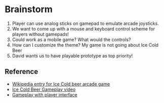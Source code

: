 # Brainstorm
1. Player can use analog sticks on gamepad to emulate arcade joysticks.
2. We want to come up with a mouse and keyboard control scheme for players without gamepads!
3. Could work as a mobile game? What would the controls?
4. How can I customize the theme? My game is not going about Ice Cold Beer
5. David wants us to have playable prototype as top priority!
## Reference
- [Wikipedia entry for Ice Cold beer arcade game](https://en.wikipedia.org/wiki/Ice_Cold_Beer)
- [Ice Cold Beer Gameplay video](https://www.youtube.com/watch?v=zo-yVRqm1vI)
- [Gameplay with player interface](https://www.youtube.com/watch?v=-uOwARIPkDc)
